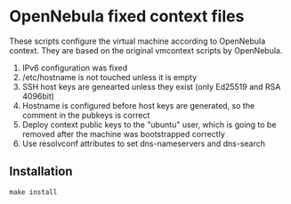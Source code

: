 # OpenNebula fixed context files

These scripts configure the virtual machine according to OpenNebula context. They are based on the
original vmcontext scripts by OpenNebula.

1. IPv6 configuration was fixed
2. /etc/hostname is not touched unless it is empty
3. SSH host keys are genearted unless they exist (only Ed25519 and RSA 4096bit)
4. Hostname is configured before host keys are generated, so the comment in the pubkeys is correct
5. Deploy context public keys to the "ubuntu" user, which is going to be removed after the machine
   was bootstrapped correctly
6. Use resolvconf attributes to set dns-nameservers and dns-search


## Installation

```shell
make install
```
